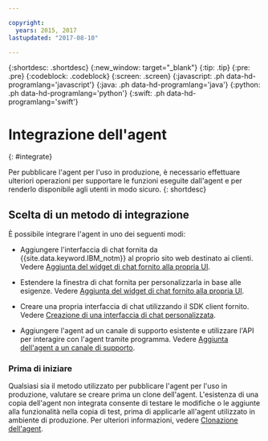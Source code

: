 ```yaml
---

copyright:
  years: 2015, 2017
lastupdated: "2017-08-10"

---
```


{:shortdesc: .shortdesc}
{:new_window: target="_blank"}
{:tip: .tip}
{:pre: .pre}
{:codeblock: .codeblock}
{:screen: .screen}
{:javascript: .ph data-hd-programlang='javascript'}
{:java: .ph data-hd-programlang='java'}
{:python: .ph data-hd-programlang='python'}
{:swift: .ph data-hd-programlang='swift'}

# Integrazione dell'agent
{: #integrate}

Per pubblicare l'agent per l'uso in produzione, è necessario effettuare ulteriori operazioni
per supportare le funzioni eseguite dall'agent e per renderlo disponibile agli utenti in modo
sicuro.
{: shortdesc}

## Scelta di un metodo di integrazione

È possibile integrare l'agent in uno dei seguenti modi:

- Aggiungere l'interfaccia di chat fornita da {{site.data.keyword.IBM_notm}} al
proprio sito web destinato ai clienti.
  Vedere [Aggiunta del widget di chat fornito alla propria UI](integrate_add-chat.html).

- Estendere la finestra di chat fornita per personalizzarla in base alle esigenze.
  Vedere [Aggiunta del widget di chat fornito alla propria UI](integrate_add-chat.html).

- Creare una propria interfaccia di chat utilizzando il SDK client fornito.
  Vedere
[Creazione di una interfaccia di chat personalizzata](integrate_custom-chat.html).

- Aggiungere l'agent ad un canale di supporto esistente e utilizzare l'API per interagire
con l'agent tramite programma.
  Vedere [Aggiunta dell'agent a un
canale di supporto](integrate_backend.html).

### Prima di iniziare

Qualsiasi sia il metodo utilizzato per pubblicare l'agent per l'uso in produzione,
valutare se creare prima un clone dell'agent. L'esistenza di una copia dell'agent non integrata
consente di testare le modifiche o le aggiunte alla funzionalità nella copia di test, prima di
applicarle all'agent utilizzato in ambiente di produzione. Per ulteriori informazioni, vedere
[Clonazione dell'agent](agent-create.html#clone).
